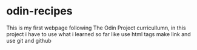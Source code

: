 # odin-recipes
This is my first webpage following The Odin Project curricullumn, in this project i have to use what i learned so far like use html tags make link and use git and github
 